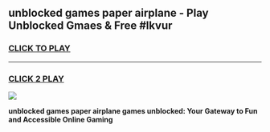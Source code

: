 
## unblocked games paper airplane - Play Unblocked Gmaes & Free #lkvur
<h3>
<a href="https://premium.freeplayer.one?title=unblocked_games_paper_airplane&ref=03M">CLICK TO PLAY</a></h3>
<hr>

<h3>
<a href="https://premium.freeplayer.one?title=unblocked_games_paper_airplane&ref=03M">CLICK 2 PLAY</a>
  
</h3>

<a href="https://premium.freeplayer.one?title=unblocked_games_paper_airplane&ref=03M"><img src="https://clearcache.store/games.png"></a>


**unblocked games paper airplane games unblocked: Your Gateway to Fun and Accessible Online Gaming**
